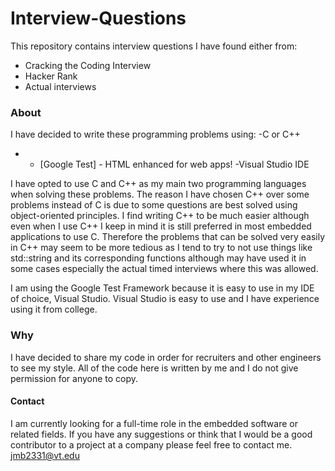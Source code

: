 # Interview-Questions
This repository contains interview questions I have found either from:
  - Cracking the Coding Interview
  - Hacker Rank
  - Actual interviews
  
   ### About
   I have decided to write these programming problems using:
   -C or C++
   - * [Google Test] - HTML enhanced for web apps!
   -Visual Studio IDE
   
  I have opted to use C and C++ as my main two programming languages when solving these problems. The reason I have chosen C++ over
  some problems instead of C is due to some questions are best solved using object-oriented principles. I find writing C++ to be much easier although even
  when I use C++ I keep in mind it is still preferred in most embedded applications to use C. Therefore the problems that
  can be solved very easily in C++ may seem to be more tedious as I tend to try to not use things like std::string and its 
  corresponding functions although may have used it in some cases especially the actual timed interviews where this was allowed.
  
  I am using the Google Test Framework because it is easy to use in my IDE of choice, Visual Studio. Visual Studio is easy to use and I have experience using it from college.
  
  ### Why
  I have decided to share my code in order for recruiters and other engineers to see my style. All of the code here is written by me
  and I do not give permission for anyone to copy.
  
   #### Contact
   I am currently looking for a full-time role in the embedded software or related fields. If you have any suggestions or think that I would be a good contributor to a project at a company please feel free to contact me.
  jmb2331@vt.edu
  
 
  

  


